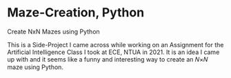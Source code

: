 # Maze-Creation, Python
Create NxN Mazes using Python 

This is a Side-Project I came across while working on an Assignment for the Artificial Intelligence Class I took at ECE, NTUA in 2021.
It is an idea I came up with and it seems like a funny and interesting way to create an  𝑁×𝑁  maze using Python.
